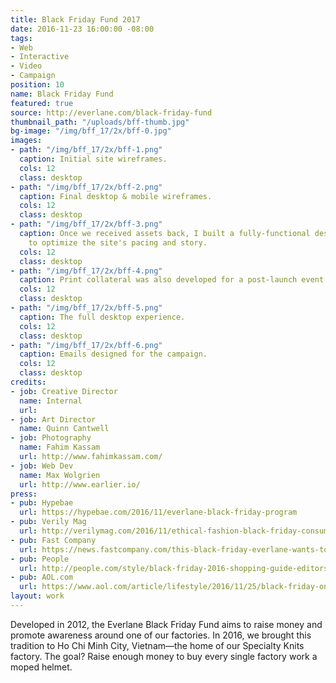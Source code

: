 ```yaml
---
title: Black Friday Fund 2017
date: 2016-11-23 16:00:00 -08:00
tags:
- Web
- Interactive
- Video
- Campaign
position: 10
name: Black Friday Fund
featured: true
source: http://everlane.com/black-friday-fund
thumbnail_path: "/uploads/bff-thumb.jpg"
bg-image: "/img/bff_17/2x/bff-0.jpg"
images:
- path: "/img/bff_17/2x/bff-1.png"
  caption: Initial site wireframes.
  cols: 12
  class: desktop
- path: "/img/bff_17/2x/bff-2.png"
  caption: Final desktop & mobile wireframes.
  cols: 12
  class: desktop
- path: "/img/bff_17/2x/bff-3.png"
  caption: Once we received assets back, I built a fully-functional desktop prototype
    to optimize the site's pacing and story.
  cols: 12
  class: desktop
- path: "/img/bff_17/2x/bff-4.png"
  caption: Print collateral was also developed for a post-launch event in San Francisco.
  cols: 12
  class: desktop
- path: "/img/bff_17/2x/bff-5.png"
  caption: The full desktop experience.
  cols: 12
  class: desktop
- path: "/img/bff_17/2x/bff-6.png"
  caption: Emails designed for the campaign.
  cols: 12
  class: desktop
credits:
- job: Creative Director
  name: Internal
  url: 
- job: Art Director
  name: Quinn Cantwell
- job: Photography
  name: Fahim Kassam
  url: http://www.fahimkassam.com/
- job: Web Dev
  name: Max Wolgrien
  url: http://www.earlier.io/
press:
- pub: Hypebae
  url: https://hypebae.com/2016/11/everlane-black-friday-program
- pub: Verily Mag
  url: http://verilymag.com/2016/11/ethical-fashion-black-friday-consumerism-just-friday-people-tree-everlane-news-2511
- pub: Fast Company
  url: https://news.fastcompany.com/this-black-friday-everlane-wants-to-buy-8000-helmets-for-vietnamese-workers-4025614
- pub: People
  url: http://people.com/style/black-friday-2016-shopping-guide-editors-picks/everlane-sweater-dress/
- pub: AOL.com
  url: https://www.aol.com/article/lifestyle/2016/11/25/black-friday-online-sales/21613046/
layout: work
---
```


Developed in 2012, the Everlane Black Friday Fund aims to raise money and promote awareness around one of our factories. In 2016, we brought this tradition to Ho Chi Minh City, Vietnam—the home of our Specialty Knits factory. The goal? Raise enough money to buy every single factory work a moped helmet.
